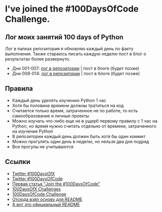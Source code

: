 # I've joined the #100DaysOfCode Challenge.

## Лог моих занятий 100 days of Python

Лог в папках репозитория я обновляю каждый день по факту выполнения. Также стараюсь писать каждую неделю пост в блог о результатах более развернуто.

* Дни 001-007: [лог в репозитории](/001-007) | пост в блоге (будет позже)
* Дни 008-014: [лог в репозитории](/008-014) | пост в блоге (будет позже)

## Правила

* Каждый день уделять изучению Python 1 час
* Хотя бы половина времени должны тратиться на код
* Считается только время, затраченное не по работе, то есть самообразование и личные проекты
* Можно изучать что-либо еще не в ущерб первому правилу с 1 час на Python, но время нужно считать отдельно от времени, затраченного на изучение Python
* В репозитории каждый день должен быть хотя бы один коммит
* Можно прогулять один день в неделю, но нельзя два дня подряд
* Все прогулы не учитываются

## Ссылки

* [Twitter #100DaysOfX](https://twitter.com/hashtag/100DaysOfX?src=hash)
* [Twitter #100DaysOfCode](https://twitter.com/hashtag/100DaysOfCode?src=hash)
* [Первая статья "Join the #100DaysOfCode"](https://medium.freecodecamp.org/join-the-100daysofcode-556ddb4579e4)
* [100DaysOfX Challenges](http://100daysofx.com/)
* [100DaysOfCode Challenge](http://100daysofcode.com/)
* [Отсюда взял основу для README](https://github.com/natenka/100-days-of-Python)
* [А вот это официальный README](https://github.com/kallaway/100-days-of-code/blob/master/intl/ru/README-ru.md)
